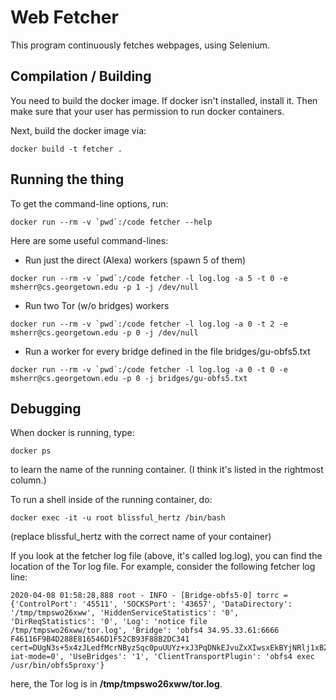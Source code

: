 # Web Fetcher

This program continuously fetches webpages, using Selenium.

## Compilation / Building

You need to build the docker image.  If docker isn't installed, install it.  Then make sure that your user has permission to run docker containers.

Next, build the docker image via:
```
docker build -t fetcher .
```

## Running the thing

To get the command-line options, run:
```
docker run --rm -v `pwd`:/code fetcher --help
```

Here are some useful command-lines:

* Run just the direct (Alexa) workers (spawn 5 of them)
```
docker run --rm -v `pwd`:/code fetcher -l log.log -a 5 -t 0 -e msherr@cs.georgetown.edu -p 1 -j /dev/null
```

* Run two Tor (w/o bridges) workers
```
docker run --rm -v `pwd`:/code fetcher -l log.log -a 0 -t 2 -e msherr@cs.georgetown.edu -p 0 -j /dev/null
```

* Run a worker for every bridge defined in the file bridges/gu-obfs5.txt
```
docker run --rm -v `pwd`:/code fetcher -l log.log -a 0 -t 0 -e msherr@cs.georgetown.edu -p 0 -j bridges/gu-obfs5.txt
```


## Debugging

When docker is running, type:
```
docker ps
```
to learn the name of the running container.  (I think it's listed in the rightmost column.)

To run a shell inside of the running container, do:
```
docker exec -it -u root blissful_hertz /bin/bash
```
(replace blissful_hertz with the correct name of your container)

If you look at the fetcher log file (above, it's called log.log), you can find the location of the Tor log file.  For example, consider the following fetcher log line:

```
2020-04-08 01:58:28,888 root - INFO - [Bridge-obfs5-0] torrc = {'ControlPort': '45511', 'SOCKSPort': '43657', 'DataDirectory': '/tmp/tmpswo26xww', 'HiddenServiceStatistics': '0', 'DirReqStatistics': '0', 'Log': 'notice file /tmp/tmpswo26xww/tor.log', 'Bridge': 'obfs4 34.95.33.61:6666 F46116F9B4D288E816546D1F52CB93F88B2DC341 cert=DUgN3s+5x4zJLedfMcrNByzSqc0puUUYz+xJ3PqDNkEJvuZxXIwsxEkBYjNRlj1xBZniQA iat-mode=0', 'UseBridges': '1', 'ClientTransportPlugin': 'obfs4 exec /usr/bin/obfs5proxy'}
```
here, the Tor log is in **/tmp/tmpswo26xww/tor.log**.
